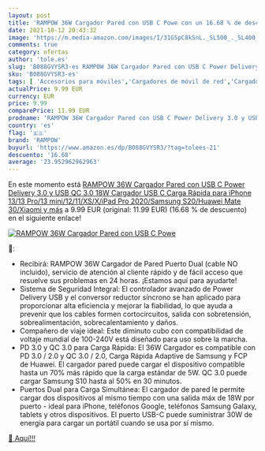```yaml
---
layout: post
title: 'RAMPOW 36W Cargador Pared con USB C Powe con un 16.68 % de descuento'
date: 2021-10-12 20:43:32
image: 'https://m.media-amazon.com/images/I/31GSpC8kSnL._SL500_._SL400_.jpg'
comments: true
category: ofertas
author: 'tole.es'
slug: 'B088GVYSR3-es RAMPOW 36W Cargador Pared con USB C Power Delivery 3.0 y...'
sku: 'B088GVYSR3-es'
tags: [ 'Accesorios para móviles','Cargadores de móvil de red','Cargadores para móviles','Comunicación móvil y accesorios','Electrónica','iphone','rampow', ]
actualPrice: 9.99 EUR
currency: EUR
price: 9.99
comparePrice: 11.99 EUR
prodname: 'RAMPOW 36W Cargador Pared con USB C Power Delivery 3.0 y USB QC 3.0  18W Cargador USB C Carga Rápida para iPhone 13/13 Pro/13 mini/12/11/XS/X/iPad Pro 2020/Samsung S20/Huawei Mate 30/Xiaomi y más'
country: 'es'
flag: '🇪🇸'
brand: 'RAMPOW'
buyurl: 'https://www.amazon.es/dp/B088GVYSR3/?tag=tolees-21'
descuento: '16.68'
average: '23.952962962963'
---
```


En este momento está [RAMPOW 36W Cargador Pared con USB C Power Delivery 3.0 y USB QC 3.0  18W Cargador USB C Carga Rápida para iPhone 13/13 Pro/13 mini/12/11/XS/X/iPad Pro 2020/Samsung S20/Huawei Mate 30/Xiaomi y más](https://www.amazon.es/dp/B088GVYSR3/?tag=tolees-21) a 9.99 EUR (original: 11.99 EUR) (16.68 %  de descuento) en el siguiente enlace!

[![RAMPOW 36W Cargador Pared con USB C Powe](https://m.media-amazon.com/images/I/31GSpC8kSnL._SL500_._SL400_.jpg)](https://www.amazon.es/dp/B088GVYSR3/?tag=tolees-21)

🔎:

- Recibirá: RAMPOW 36W Cargador de Pared Puerto Dual (cable NO incluido), servicio de atención al cliente rápido y de fácil acceso que resuelve sus problemas en 24 horas. ¡Estamos aquí para ayudarte!
- Sistema de Seguridad Integral: El controlador avanzado de Power Delivery USB y el conversor reductor síncrono se han aplicado para proporcionar alta eficiencia y mejorar la fiabilidad, lo que ayuda a prevenir que los cables formen cortocircuitos, salida con sobretensión, sobrealimentación, sobrecalentamiento y daños.
- Compañero de viaje ideal: Este diminuto cubo con compatibilidad de voltaje mundial de 100-240V está diseñado para uso sobre la marcha.
- PD 3.0 y QC 3.0 para Carga Rápida: El 36W Cargador es compatible con PD 3.0 / 2.0 y QC 3.0 / 2.0, Carga Rápida Adaptive de Samsung y FCP de Huawei. El cargador pared puede cargar el dispositivo compatible hasta un 70% más rápido que la carga estándar de 5W. QC 3.0 puede cargar Samsung S10 hasta al 50% en 30 minutos.
- Puertos Dual para Carga Simultánea: El cargador de pared le permite cargar dos dispositivos al mismo tiempo con una salida máx de 18W por puerto - ideal para iPhone, teléfonos Google, teléfonos Samsung Galaxy, tablets y otros dispositivos. El puerto USB-C puede suministrar 30W de energía para cargar un portátil cuando se usa por sí mismo.

[🛒 Aquí!!!](https://www.amazon.es/dp/B088GVYSR3/?tag=tolees-21)
